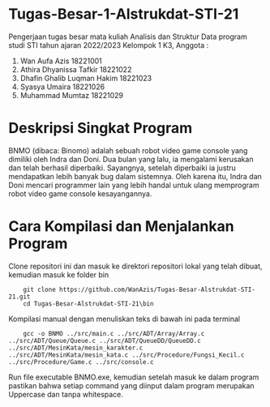# Tugas-Besar-1-Alstrukdat-STI-21
Pengerjaan tugas besar mata kuliah Analisis dan Struktur Data program studi STI tahun ajaran 2022/2023 
Kelompok 1 K3, Anggota : 
1. Wan Aufa Azis	 		    18221001
2. Athira Dhyanissa Tafkir		18221022
3. Dhafin Ghalib Luqman Hakim	18221023
4. Syasya Umaira 			    18221026
5. Muhammad Mumtaz 			    18221029

# Deskripsi Singkat Program
BNMO (dibaca: Binomo) adalah sebuah robot video game console yang dimiliki oleh Indra dan Doni. Dua bulan yang lalu, ia mengalami kerusakan dan telah berhasil diperbaiki. Sayangnya, setelah diperbaiki ia justru mendapatkan lebih banyak bug dalam sistemnya. Oleh karena itu, Indra dan Doni mencari programmer lain yang lebih handal untuk ulang memprogram robot video game console kesayangannya.

# Cara Kompilasi dan Menjalankan Program 
Clone repositori ini dan masuk ke direktori repositori lokal yang telah dibuat, kemudian masuk ke folder bin
```
    git clone https://github.com/WanAzis/Tugas-Besar-Alstrukdat-STI-21.git
    cd Tugas-Besar-Alstrukdat-STI-21\bin
```

Kompilasi manual dengan menuliskan teks di bawah ini pada terminal
```
    gcc -o BNMO ../src/main.c ../src/ADT/Array/Array.c ../src/ADT/Queue/Queue.c ../src/ADT/QueueDD/QueueDD.c ../src/ADT/MesinKata/mesin_karakter.c      ../src/ADT/MesinKata/mesin_kata.c ../src/Procedure/Fungsi_Kecil.c ../src/Procedure/Game.c ../src/console.c
```
Run file executable BNMO.exe, kemudian setelah masuk ke dalam program pastikan bahwa setiap command yang diinput dalam program merupakan Uppercase dan tanpa whitespace.
